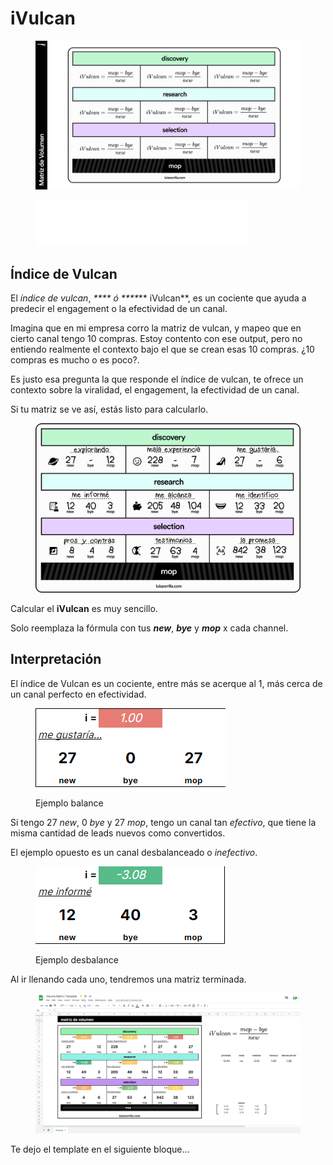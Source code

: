 # iVulcan

<figure><img src="../../.gitbook/assets/ivulcanmatrix.png" alt=""><figcaption></figcaption></figure>

<figure><img src="../../.gitbook/assets/Group (3).png" alt=""><figcaption></figcaption></figure>

## Índice de Vulcan

El _índice de vulcan_, _**** ó ****_** iVulcan**, es un cociente que ayuda a predecir el engagement o la efectividad de un canal.&#x20;

Imagina que en mi empresa corro la matriz de vulcan, y mapeo que en cierto canal tengo 10 compras. Estoy contento con ese output, pero no entiendo realmente el contexto bajo el que se crean esas 10 compras. ¿10 compras es mucho o es poco?.

Es justo esa pregunta la que responde el índice de vulcan, te ofrece un contexto sobre la viralidad, el engagement, la efectividad de un canal.

Si tu matriz se ve así, estás listo para calcularlo.

<figure><img src="../../.gitbook/assets/Group 77 (1).png" alt="vulcan matrix"><figcaption></figcaption></figure>

Calcular el **iVulcan** es muy sencillo.

Solo reemplaza la fórmula con tus _**new**_, _**bye**_ y _**mop**_ x cada channel.

## Interpretación

El índice de Vulcan es un cociente, entre más se acerque al 1, más cerca de un canal perfecto en efectividad.

<figure><img src="../../.gitbook/assets/image (3).png" alt=""><figcaption><p>Ejemplo balance</p></figcaption></figure>

Si tengo 27 _new_, 0 _bye_ y 27 _mop_, tengo un canal tan _efectivo_, que tiene la misma cantidad de leads nuevos como convertidos.

El ejemplo opuesto es un canal desbalanceado o _inefectivo_.

<figure><img src="../../.gitbook/assets/image.png" alt=""><figcaption><p>Ejemplo desbalance</p></figcaption></figure>

Al ir llenando cada uno, tendremos una matriz terminada.

<figure><img src="../../.gitbook/assets/image (1).png" alt=""><figcaption></figcaption></figure>

Te dejo el template en el siguiente bloque...
